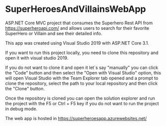 # SuperHeroesAndVillainsWebApp

ASP.NET Core MVC project that consumes the Superhero Rest API from https://superheroapi.com/ and allows users to search for their favorite SuperHero or Villain and see their detailed info.

This app was created using Visual Studio 2019 with ASP.NET Core 3.1.

If you want to run this project locally, you need to clone this repository and open it with visual studio 2019. 

If you do not want to clone it and open it let´s say "manually" you can click the "Code" button and then select the "Open with Visual Studio" option, this will open Visual Studio with the Team Explorer tab opened and a prompt to clone the repository, select the path to your local repository and then click the "Clone" button.

Once the repository is cloned you can open the solution explorer and run the project with the F5 or Ctrl + F5 key if you do not want to run the project in debug mode.

The web app is hosted in https://superheroesapp.azurewebsites.net/
